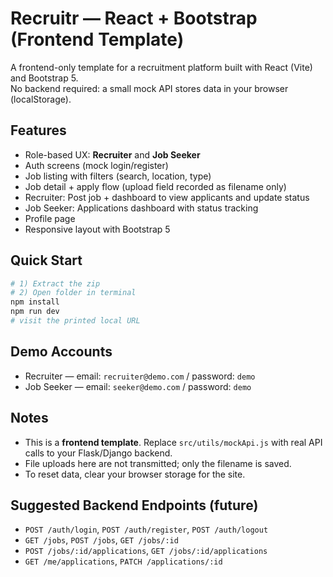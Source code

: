 # Recruitr — React + Bootstrap (Frontend Template)

A frontend-only template for a recruitment platform built with React (Vite) and Bootstrap 5.  
No backend required: a small mock API stores data in your browser (localStorage).

## Features
- Role-based UX: **Recruiter** and **Job Seeker**
- Auth screens (mock login/register)
- Job listing with filters (search, location, type)
- Job detail + apply flow (upload field recorded as filename only)
- Recruiter: Post job + dashboard to view applicants and update status
- Job Seeker: Applications dashboard with status tracking
- Profile page
- Responsive layout with Bootstrap 5

## Quick Start
```bash
# 1) Extract the zip
# 2) Open folder in terminal
npm install
npm run dev
# visit the printed local URL
```

## Demo Accounts
- Recruiter — email: `recruiter@demo.com` / password: `demo`
- Job Seeker — email: `seeker@demo.com` / password: `demo`

## Notes
- This is a **frontend template**. Replace `src/utils/mockApi.js` with real API calls to your Flask/Django backend.
- File uploads here are not transmitted; only the filename is saved.
- To reset data, clear your browser storage for the site.

## Suggested Backend Endpoints (future)
- `POST /auth/login`, `POST /auth/register`, `POST /auth/logout`
- `GET /jobs`, `POST /jobs`, `GET /jobs/:id`
- `POST /jobs/:id/applications`, `GET /jobs/:id/applications`
- `GET /me/applications`, `PATCH /applications/:id`
